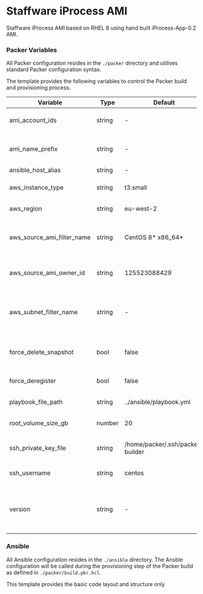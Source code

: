 # Staffware iProcess AMI

Staffware iProcess AMI based on RHEL 8 using hand built iProcess-App-0.2 AMI.

### Packer Variables
All Packer configuration resides in the `./packer` directory and utilises standard Packer configuration syntax.

The template provides the following variables to control the Packer build and provisioning process.

| Variable                   | Type   | Default                          | Description                                                                                                                                               |
|----------------------------|--------|----------------------------------|-----------------------------------------------------------------------------------------------------------------------------------------------------------|
| ami_account_ids            | string | -                                | A list of account IDs that have access to launch the resulting AMI(s).                                                                                    |
| ami_name_prefix            | string | -                                | Prefix used for the name tags of resulting AMIs. The version will be appended to this.                                                                    |
| ansible_host_alias         | string | -                                | Ansble host alias.                                                                                                                                        |
| aws_instance_type          | string | t3.small                         | AWS EC2 instance type used when building the AMI.                                                                                                         |
| aws_region                 | string | eu-west-2                        | The region in which the AMI will be built.                                                                                                                |
| aws_source_ami_filter_name | string | CentOS 8* x86_64*                | Source AMI filter string as per the DescribeImages API documentation. If multiple match, the latest image will be used.                                   |
| aws_source_ami_owner_id    | string | 125523088429                     | The source AMI owner ID. Used in combination with `aws_source_ami_filter_name` to match the source AMI.                                                   |
| aws_subnet_filter_name     | string | -                                | Subnet filter string as per the DescribeSubnets API documentation. If multiple match, the subnet with the greatest number of IPv4 addresses will be used. |
| force_delete_snapshot      | bool   | false                            | Automatically delete snapshots associated with AMIs deregistered by `force_deregister`.                                                                   |
| force_deregister           | bool   | false                            | Deregister an existing AMI if one with the same name exists.                                                                                              |
| playbook_file_path         | string | ../ansible/playbook.yml          | Relative path to the Ansible playbook file.                                                                                                               |
| root_volume_size_gb        | number | 20                               | The EC2 instance root volume size in Gibibytes (GiB).                                                                                                     |
| ssh_private_key_file       | string | /home/packer/.ssh/packer-builder | The path to the common Packer builder private SSH key.                                                                                                    |
| ssh_username               | string | centos                           | The username Packer will use when connecting with SSH.                                                                                                    |
| version                    | string | -                                | Semantic version number for the AMI. Will be automatically appended to `ami_name_prefix` to tag the resulting AMI and snapshots.                          |


### Ansible
All Ansible configuration resides in the `./ansible` directory. The Ansble configuration will be called during the provisioning step of the Packer build as defined in `./packer/build.pkr.hcl`.

This template provides the basic code layout and structure only
